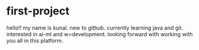 # first-project
hello!! my name is kunal.
new to github.
currently learning java and git.
interested in ai-ml and w=development.
looking forward with working with you all in this platform.
